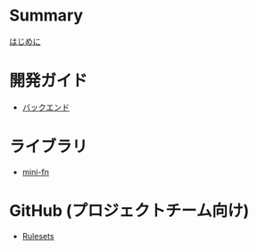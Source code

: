 # Summary

[はじめに](./introduction.md)

# 開発ガイド

- [バックエンド](./develop/backend.md)

# ライブラリ

- [mini-fn](./develop/mini-fn.md)

# GitHub (プロジェクトチーム向け)

- [Rulesets](./github/rulesets.md)
